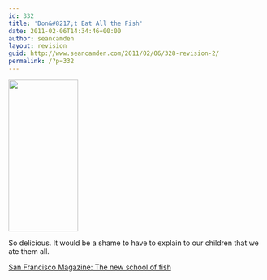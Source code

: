 ```yaml
---
id: 332
title: 'Don&#8217;t Eat All the Fish'
date: 2011-02-06T14:34:46+00:00
author: seancamden
layout: revision
guid: http://www.seancamden.com/2011/02/06/328-revision-2/
permalink: /?p=332
---
```

[<img src="http://www.seancamden.com/wp-content/uploads/2011/02/fish-137x300.gif" alt="" title="fish" width="137" height="300" class="alignnone size-medium wp-image-330" srcset="http://seancamden.cosm/wp-content/uploads/2011/02/fish-137x300.gif 137w, http://seancamden.cosm/wp-content/uploads/2011/02/fish.gif 340w" sizes="(max-width: 137px) 100vw, 137px" />](http://www.seancamden.com/wp-content/uploads/2011/02/fish.gif)
  
So delicious. It would be a shame to have to explain to our children that we ate them all.

[San Francisco Magazine: The new school of fish](http://www.sanfranmag.com/story/the-new-school-of-fish)